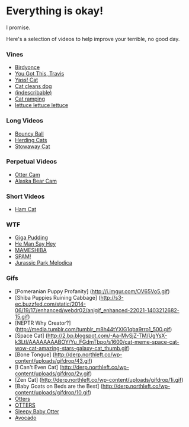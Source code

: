 # Everything is okay!

I promise.

Here's a selection of videos to help improve your terrible, no good day.

### Vines
* [Birdyonce](https://vine.co/v/eiPzmHEEUHm)
* [You Got This, Travis](https://vine.co/v/O6gHdtYPqij)
* [Yass! Cat](https://vine.co/v/OzQaIO0IOiu)
* [Cat cleans dog](https://vine.co/v/OBVAqnMDe7I)
* [(indescribable)](https://www.tumblr.com/video/strawberry-taffy/122569405641/500/)
* [Cat ramping](https://vine.co/v/O2bqlMVvp0u)
* [lettuce lettuce lettuce](https://www.youtube.com/watch?v=VP5kC9fJAUE)

### Long Videos
* [Bouncy Ball](https://vimeo.com/14504562)
* [Herding Cats](https://www.youtube.com/watch?v=vCB7RqGS684&index=34&list=FLi39viOfDpJwXhARIFUkuug)
* [Stowaway Cat](https://youtu.be/J_8mdH20qTQ)

### Perpetual Videos
* [Otter Cam](http://www.montereybayaquarium.org/animals-and-experiences/live-web-cams/sea-otter-cam)
* [Alaska Bear Cam](http://explore.org/live-cams/player/river-watch-brown-bear-salmon-cams)

### Short Videos
* [Ham Cat](https://www.youtube.com/watch?v=79qqhX8Vxc0)

### WTF
* [Giga Pudding](https://www.youtube.com/watch?v=o-N_mW3WakU&index=32&list=FLi39viOfDpJwXhARIFUkuug)
* [He Man Say Hey](https://www.youtube.com/watch?v=iWw5YdW57Es&index=47&list=FLi39viOfDpJwXhARIFUkuug)
* [MAMESHIBA](https://www.youtube.com/watch?v=wjsZbnTNB8c)
* [SPAM!](https://www.youtube.com/watch?v=4owMJAHqpHY)
* [Jurassic Park Melodica](https://www.youtube.com/watch?v=-w-58hQ9dLk)

### Gifs
* [Pomeranian Puppy Profanity] (http://i.imgur.com/OV65Vo5.gif)
* [Shiba Puppies Ruining Cabbage] (http://s3-ec.buzzfed.com/static/2014-06/19/17/enhanced/webdr02/anigif_enhanced-22021-1403212682-15.gif)
* [NEPTR Why Creator?] (http://media.tumblr.com/tumblr_m8h44tYXlG1qba9rro1_500.gif)
* [Space Cat] (http://2.bp.blogspot.com/-Aa-MvSjZ-TM/UgYsX-k3LtI/AAAAAAAABOY/Yu_FGdmTbpo/s1600/cat-meme-space-cat-wow-cat-amazing-stars-galaxy-cat_thumb.gif)
* [Bone Tongue] (http://derp.northleft.co/wp-content/uploads/gifdrop/43.gif)
* [I Can't Even Cat] (http://derp.northleft.co/wp-content/uploads/gifdrop/2v.gif)
* [Zen Cat] (http://derp.northleft.co/wp-content/uploads/gifdrop/1i.gif)
* [Baby Goats on Beds are the Best] (http://derp.northleft.co/wp-content/uploads/gifdrop/10.gif)
* [Otters](http://38.media.tumblr.com/7f098be163aeb030238098f2d1aa1bd4/tumblr_nlux6pHgNE1tlb56zo1_400.gif)
* [OTTERS](http://minhonoo.tumblr.com/post/95848904029/river-otters-at-the-zoological-botanical-garden)
* [Sleepy Baby Otter](http://imgur.com/gallery/7XrkOhf)
* [Avocado](https://33.media.tumblr.com/07b00df16a910359a331e158b79dfa72/tumblr_nvi6nw9PAE1s5wnpzo1_500.gif)
